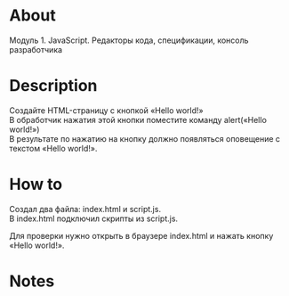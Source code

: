# About

Модуль 1. JavaScript. Редакторы кода, спецификации, консоль разработчика

# Description

Создайте HTML-страницу с кнопкой «Hello world!»<br>
В обработчик нажатия этой кнопки поместите команду alert(«Hello world!»)<br>
В результате по нажатию на кнопку должно появляться оповещение с текстом «Hello world!».

# How to

Cоздал два файла: index.html и script.js.<br>
В index.html подключил скрипты из script.js.

Для проверки нужно открыть в браузере index.html и нажать кнопку «Hello world!».

# Notes
